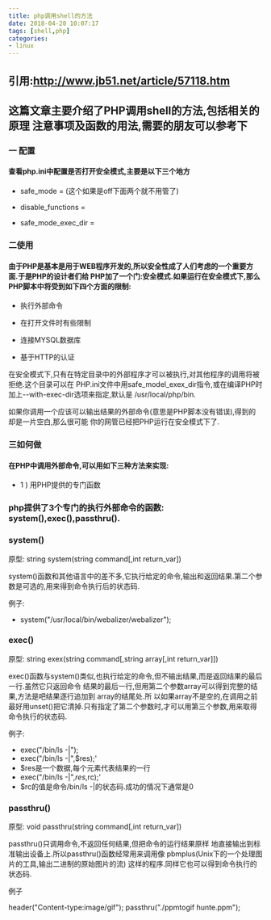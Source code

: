 ```yaml
---
title: php调用shell的方法
date: 2018-04-20 10:07:17
tags: [shell,php]
categories: 
- linux
---
```


## 引用:http://www.jb51.net/article/57118.htm

## 这篇文章主要介绍了PHP调用shell的方法,包括相关的原理 注意事项及函数的用法,需要的朋友可以参考下

### 一 配置
#### 查看php.ini中配置是否打开安全模式,主要是以下三个地方 

* safe_mode = (这个如果是off下面两个就不用管了)

* disable_functions = 

* safe_mode_exec_dir = 

### 二使用

#### 由于PHP是基本是用于WEB程序开发的,所以安全性成了人们考虑的一个重要方面.于是PHP的设计者们给  PHP加了一个门:安全模式.如果运行在安全模式下,那么PHP脚本中将受到如下四个方面的限制:

* 执行外部命令

* 在打开文件时有些限制

* 连接MYSQL数据库

* 基于HTTP的认证

在安全模式下,只有在特定目录中的外部程序才可以被执行,对其他程序的调用将被拒绝.这个目录可以在  PHP.ini文件中用safe_model_exex_dir指令,或在编译PHP时加上--with-exec-dir选项来指定,默认是  /usr/local/php/bin.

如果你调用一个应该可以输出结果的外部命令(意思是PHP脚本没有错误),得到的却是一片空白,那么很可能   你的网管已经把PHP运行在安全模式下了.

### 三如何做

#### 在PHP中调用外部命令,可以用如下三种方法来实现:

* 1 ) 用PHP提供的专门函数

### php提供了3个专门的执行外部命令的函数: system(),exec(),passthru().


### system()
原型: string system(string command[,int return_var])

system()函数和其他语言中的差不多,它执行给定的命令,输出和返回结果.第二个参数是可选的,用来得到命令执行后的状态码.

例子:

* system("/usr/local/bin/webalizer/webalizer");

### exec()

原型: string exex(string command[,string array[,int return_var]])

exec()函数与system()类似,也执行给定的命令,但不输出结果,而是返回结果的最后一行.虽然它只返回命令  结果的最后一行,但用第二个参数array可以得到完整的结果,方法是吧结果逐行追加到  array的结尾处.所 以如果array不是空的,在调用之前最好用unset()把它清掉.只有指定了第二个参数时,才可以用第三个参数,用来取得命令执行的状态码.

例子:
* exec("/bin/ls -|");
* exec("/bin/ls -|",$res);'
* $res是一个数据,每个元素代表结果的一行
* exec("/bin/ls -|",$res,$rc);'
* $rc的值是命令/bin/ls -|的状态码.成功的情况下通常是0


### passthru()

  原型: void passthru(string command[,int return_var])
  
  passthru()只调用命令,不返回任何结果,但把命令的运行结果原样
  地直接输出到标准输出设备上.所以passthru()函数经常用来调用像
  pbmplus(Unix下的一个处理图片的工具,输出二进制的原始图片的流)
  这样的程序.同样它也可以得到命令执行的状态码.
  
  例子
  
  header("Content-type:image/gif");
  passthru("./ppmtogif hunte.ppm");


